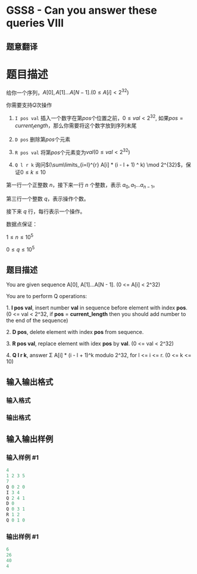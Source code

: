 # GSS8 - Can you answer these queries VIII

## 题意翻译

# 题目描述

给你一个序列，$A[0], A[1]...A[N - 1]. (0 \le A[i] \lt 2^{32})$

你需要支持$Q$次操作

1. `I pos val` 插入一个数字在第$pos$个位置之前，$0 \le val \lt 2^{32}$, 如果$pos=current_length$，那么你需要将这个数字放到序列末尾

2. `D pos` 删除第$pos$个元素

3. `R pos val` 将第$pos$个元素变为$val(0 \le val \lt 2^{32})$

4. `Q l r k` 询问$(\sum\limits_{i=l}^{r} A[i] * (i - l + 1) ^ k) \mod 2^{32}$，保证$0 \le k \le 10$

第一行一个正整数 $n$，接下来一行 $n$ 个整数，表示 $a_0,a_1...a_{n-1}$。

第三行一个整数 $q$，表示操作个数。

接下来 $q$ 行，每行表示一个操作。

数据点保证：

$1\le n \le 10^5$

$0 \le q \le 10^5$

## 题目描述

You are given sequence A\[0\], A\[1\]...A\[N - 1\]. (0 <= A\[i\] < 2^32)

You are to perform Q operations:

1\. **I pos val**, insert number **val** in sequence before element with index **pos**. (0 <= val < 2^32, if **pos** = **current\_length** then you should add number to the end of the sequence)

2\. **D pos**, delete element with index **pos** from sequence.

3\. **R pos val**, replace element with idex **pos** by **val**. (0 <= val < 2^32)

4\. **Q l r k**, answer Σ A\[i\] \* (i - l + 1)^k modulo 2^32, for l <= i <= r. (0 <= k <= 10)

## 输入输出格式

### 输入格式

### 输出格式

## 输入输出样例

### 输入样例 #1

```cpp
4
1 2 3 5
7
Q 0 2 0
I 3 4
Q 2 4 1
D 0
Q 0 3 1
R 1 2
Q 0 1 0
```


### 输出样例 #1

```cpp
6
26
40
4
```


